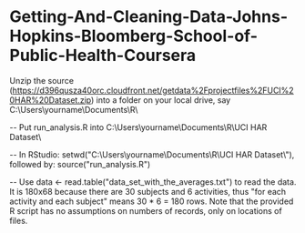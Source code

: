 # Getting-And-Cleaning-Data-Johns-Hopkins-Bloomberg-School-of-Public-Health-Coursera
Unzip the source (https://d396qusza40orc.cloudfront.net/getdata%2Fprojectfiles%2FUCI%20HAR%20Dataset.zip) into a folder on your local drive, say C:\Users\yourname\Documents\R\

-- Put run_analysis.R into C:\Users\yourname\Documents\R\UCI HAR Dataset\

-- In RStudio: setwd("C:\\Users\\yourname\\Documents\\R\\UCI HAR Dataset\\"), followed by: source("run_analysis.R")

-- Use data <- read.table("data_set_with_the_averages.txt") to read the data. It is 180x68 because there are 30 subjects and 6 activities, thus "for each activity and each subject" means 30 * 6 = 180 rows. Note that the provided R script has no assumptions on numbers of records, only on locations of files.
